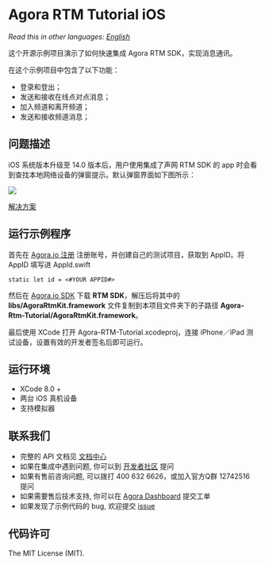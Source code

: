 # Agora RTM Tutorial iOS

*Read this in other languages: [English](README.md)*

这个开源示例项目演示了如何快速集成 Agora RTM SDK，实现消息通讯。

在这个示例项目中包含了以下功能：

- 登录和登出；
- 发送和接收在线点对点消息；
- 加入频道和离开频道；
- 发送和接收频道消息；

## 问题描述
iOS 系统版本升级至 14.0 版本后，用户使用集成了声网 RTM SDK 的 app 时会看到查找本地网络设备的弹窗提示。默认弹窗界面如下图所示：

![](../pictures/ios_14_privacy_zh.png)

[解决方案](https://docs.agora.io/cn/faq/local_network_privacy_rtm)

## 运行示例程序
首先在 [Agora.io 注册](https://dashboard.agora.io/cn/signup/) 注册账号，并创建自己的测试项目，获取到 AppID。将 AppID 填写进 AppId.swift

```
static let id = <#YOUR APPID#>
```

然后在 [Agora.io SDK](https://www.agora.io/cn/download/) 下载 **RTM SDK**，解压后将其中的 **libs/AgoraRtmKit.framework** 文件复制到本项目文件夹下的子路径 **Agora-Rtm-Tutorial/AgoraRtmKit.framework**。

最后使用 XCode 打开 Agora-RTM-Tutorial.xcodeproj，连接 iPhone／iPad 测试设备，设置有效的开发者签名后即可运行。

## 运行环境
* XCode 8.0 +
* 两台 iOS 真机设备
* 支持模拟器

## 联系我们

- 完整的 API 文档见 [文档中心](https://docs.agora.io/cn/)
- 如果在集成中遇到问题, 你可以到 [开发者社区](https://dev.agora.io/cn/) 提问
- 如果有售前咨询问题, 可以拨打 400 632 6626，或加入官方Q群 12742516 提问
- 如果需要售后技术支持, 你可以在 [Agora Dashboard](https://dashboard.agora.io) 提交工单
- 如果发现了示例代码的 bug, 欢迎提交 [issue](https://github.com/AgoraIO/RTM/issues)

## 代码许可

The MIT License (MIT).
